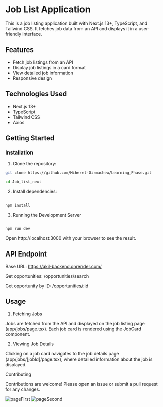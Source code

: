 # Job List Application

This is a job listing application built with Next.js 13+, TypeScript, and Tailwind CSS. It fetches job data from an API and displays it in a user-friendly interface.

## Features

- Fetch job listings from an API
- Display job listings in a card format
- View detailed job information
- Responsive design

## Technologies Used

- Next.js 13+
- TypeScript
- Tailwind CSS
- Axios



## Getting Started


### Installation

1. Clone the repository:

```bash
git clone https://github.com/Miheret-Girmachew/Learning_Phase.git

cd Job_list_next
```

2. Install dependencies:

```bash

npm install

```
3. Running the Development Server

   
```bash

npm run dev

```

Open http://localhost:3000 with your browser to see the result.


## API Endpoint

Base URL: https://akil-backend.onrender.com/

Get opportunities: /opportunities/search

Get opportunity by ID: /opportunities/:id


## Usage

1. Fetching Jobs
   
Jobs are fetched from the API and displayed on the job listing page (app/jobs/page.tsx). Each job card is rendered using the JobCard component.

2. Viewing Job Details
   
Clicking on a job card navigates to the job details page (app/jobs/[jobId]/page.tsx), where detailed information about the job is displayed.

Contributing

Contributions are welcome! Please open an issue or submit a pull request for any changes.


![pageFirst](https://github.com/user-attachments/assets/105e6357-f56d-44df-8217-f6e6e0123033)
![pageSecond](https://github.com/user-attachments/assets/56a18e7c-9ae1-4d89-9a7c-9c093dcfac5e)

